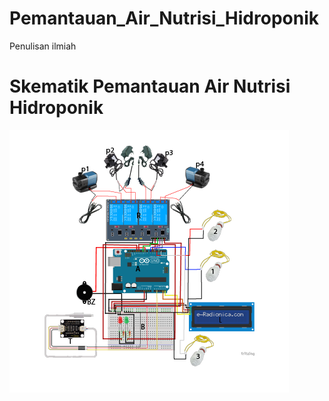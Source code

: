 # Pemantauan_Air_Nutrisi_Hidroponik
Penulisan ilmiah

# Skematik Pemantauan Air Nutrisi Hidroponik
![Logo](https://github.com/Ardhiansyah08/Pemantauan_Air_Nutrisi_Hidroponik/blob/main/Skematik.png)
